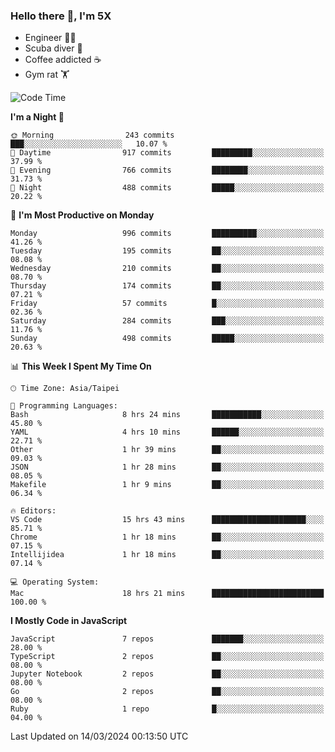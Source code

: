 ### Hello there 👋, I'm 5X

* Engineer 👨‍💻
* Scuba diver 🤿
* Coffee addicted ☕️
* Gym rat 🏋️

<!--START_SECTION:waka-->
![Code Time](http://img.shields.io/badge/Code%20Time-851%20hrs%2031%20mins-blue)

**I'm a Night 🦉** 

```text
🌞 Morning                243 commits         ███░░░░░░░░░░░░░░░░░░░░░░   10.07 % 
🌆 Daytime                917 commits         █████████░░░░░░░░░░░░░░░░   37.99 % 
🌃 Evening                766 commits         ████████░░░░░░░░░░░░░░░░░   31.73 % 
🌙 Night                  488 commits         █████░░░░░░░░░░░░░░░░░░░░   20.22 % 
```
📅 **I'm Most Productive on Monday** 

```text
Monday                   996 commits         ██████████░░░░░░░░░░░░░░░   41.26 % 
Tuesday                  195 commits         ██░░░░░░░░░░░░░░░░░░░░░░░   08.08 % 
Wednesday                210 commits         ██░░░░░░░░░░░░░░░░░░░░░░░   08.70 % 
Thursday                 174 commits         ██░░░░░░░░░░░░░░░░░░░░░░░   07.21 % 
Friday                   57 commits          █░░░░░░░░░░░░░░░░░░░░░░░░   02.36 % 
Saturday                 284 commits         ███░░░░░░░░░░░░░░░░░░░░░░   11.76 % 
Sunday                   498 commits         █████░░░░░░░░░░░░░░░░░░░░   20.63 % 
```


📊 **This Week I Spent My Time On** 

```text
🕑︎ Time Zone: Asia/Taipei

💬 Programming Languages: 
Bash                     8 hrs 24 mins       ███████████░░░░░░░░░░░░░░   45.80 % 
YAML                     4 hrs 10 mins       ██████░░░░░░░░░░░░░░░░░░░   22.71 % 
Other                    1 hr 39 mins        ██░░░░░░░░░░░░░░░░░░░░░░░   09.03 % 
JSON                     1 hr 28 mins        ██░░░░░░░░░░░░░░░░░░░░░░░   08.05 % 
Makefile                 1 hr 9 mins         ██░░░░░░░░░░░░░░░░░░░░░░░   06.34 % 

🔥 Editors: 
VS Code                  15 hrs 43 mins      █████████████████████░░░░   85.71 % 
Chrome                   1 hr 18 mins        ██░░░░░░░░░░░░░░░░░░░░░░░   07.15 % 
Intellijidea             1 hr 18 mins        ██░░░░░░░░░░░░░░░░░░░░░░░   07.14 % 

💻 Operating System: 
Mac                      18 hrs 21 mins      █████████████████████████   100.00 % 
```

**I Mostly Code in JavaScript** 

```text
JavaScript               7 repos             ███████░░░░░░░░░░░░░░░░░░   28.00 % 
TypeScript               2 repos             ██░░░░░░░░░░░░░░░░░░░░░░░   08.00 % 
Jupyter Notebook         2 repos             ██░░░░░░░░░░░░░░░░░░░░░░░   08.00 % 
Go                       2 repos             ██░░░░░░░░░░░░░░░░░░░░░░░   08.00 % 
Ruby                     1 repo              █░░░░░░░░░░░░░░░░░░░░░░░░   04.00 % 
```




 Last Updated on 14/03/2024 00:13:50 UTC
<!--END_SECTION:waka-->
